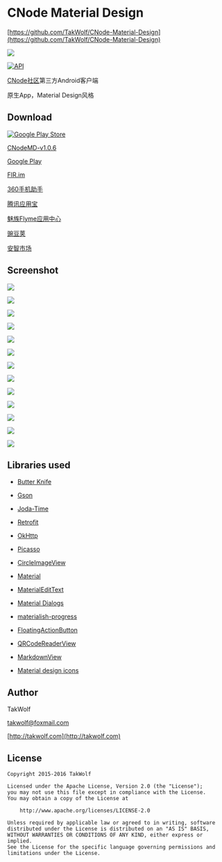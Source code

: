 # CNode Material Design #

[https://github.com/TakWolf/CNode-Material-Design](https://github.com/TakWolf/CNode-Material-Design)

![](/art/ic_launcher.png)

[![API](https://img.shields.io/badge/API-9%2B-brightgreen.svg?style=flat)](https://android-arsenal.com/api?level=9)

[CNode社区](https://cnodejs.org)第三方Android客户端

原生App，Material Design风格

## Download ##

[![Google Play Store](/art/git_it_on_google_play.png)](https://play.google.com/store/apps/details?id=org.cnodejs.android.md)

[CNodeMD-v1.0.6](http://takwolf.com/download/CNodeMD-v1.0.6.apk)

[Google Play](https://play.google.com/store/apps/details?id=org.cnodejs.android.md)

[FIR.im](http://fir.im/CNodeMD)

[360手机助手](http://zhushou.360.cn/detail/index/soft_id/3060683)

[腾讯应用宝](http://android.myapp.com/myapp/detail.htm?apkName=org.cnodejs.android.md)

[魅族Flyme应用中心](http://app.flyme.cn/apps/public/detail?package_name=org.cnodejs.android.md)

[豌豆荚](http://www.wandoujia.com/apps/org.cnodejs.android.md)

[安智市场](http://www.anzhi.com/soft_2315984.html)

## Screenshot ##

![](/art/screenshot_01.png)

![](/art/screenshot_02.png)

![](/art/screenshot_03.png)

![](/art/screenshot_04.png)

![](/art/screenshot_05.png)

![](/art/screenshot_06.png)

![](/art/screenshot_07.png)

![](/art/screenshot_08.png)

![](/art/screenshot_09.png)

![](/art/screenshot_10.png)

![](/art/screenshot_11.png)

![](/art/screenshot_12.png)

![](/art/screenshot_13.png)

## Libraries used ##

- [Butter Knife](https://github.com/JakeWharton/butterknife)

- [Gson](https://github.com/google/gson)

- [Joda-Time](http://www.joda.org/joda-time)

- [Retrofit](http://square.github.io/retrofit)

- [OkHttp](http://square.github.io/okhttp)

- [Picasso](http://square.github.io/picasso)

- [CircleImageView](https://github.com/hdodenhof/CircleImageView)

- [Material](http://rey5137.com/material)

- [MaterialEditText](https://github.com/rengwuxian/MaterialEditText)

- [Material Dialogs](https://github.com/afollestad/material-dialogs)

- [materialish-progress](https://github.com/pnikosis/materialish-progress)

- [FloatingActionButton](https://github.com/makovkastar/FloatingActionButton)

- [QRCodeReaderView](https://github.com/dlazaro66/QRCodeReaderView)

- [MarkdownView](https://github.com/falnatsheh/MarkdownView)

- [Material design icons](https://github.com/google/material-design-icons)

## Author ##

TakWolf

[takwolf@foxmail.com](mailto:takwolf@foxmail.com)

[http://takwolf.com](http://takwolf.com)

## License ##

    Copyright 2015-2016 TakWolf
    
    Licensed under the Apache License, Version 2.0 (the "License");
    you may not use this file except in compliance with the License.
    You may obtain a copy of the License at

        http://www.apache.org/licenses/LICENSE-2.0

    Unless required by applicable law or agreed to in writing, software
    distributed under the License is distributed on an "AS IS" BASIS,
    WITHOUT WARRANTIES OR CONDITIONS OF ANY KIND, either express or implied.
    See the License for the specific language governing permissions and
    limitations under the License.